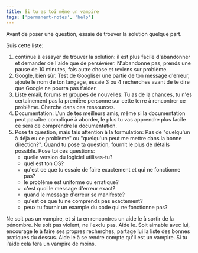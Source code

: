 ```yaml
---
title: Si tu es toi même un vampire
tags: ['permanent-notes', 'help']
---
```


Avant de poser une question, essaie de trouver la solution quelque part. 

Suis cette liste: 
1. continue à essayer de trouver la solution: il est plus facile d'abandonner et demander de l'aide que de persévérer. N'abandonne pas, prends une pause de 10 minutes, fais autre chose et reviens sur problème.
2. Google, bien sûr. Test de Googliser une partie de ton message d'erreur, ajoute le nom de ton langage, essaie 3 ou 4 recherches avant de te dire que Google ne pourra pas t'aider.
3. Liste email, forums et groupes de nouvelles: Tu as de la chances, tu n'es certainement pas la première personne sur cette terre à rencontrer ce problème. Cherche dans ces ressources. 
4. Documentation: L'un de tes meilleurs amis, même si la documentation peut paraître compliqué à aborder, le plus tu vas apprendre plus facile ce sera de comprendre la documentation.
5. Pose ta question, mais fais attention à la formulation: Pas de "quelqu'un à déjà eu ce problème" ou "quelqu'un peut me mettre dans la bonne direction?". Quand tu pose ta question, fournit le plus de détails possible. Pose toi ces questions:
	- quelle version du logiciel utilises-tu?
	- quel est ton OS? 
	- qu'est ce que tu essaie de faire exactement et qui ne fonctionne pas?
	- le problème est uniforme ou erratique?
	- c'est quoi le message d'erreur exact?
	- quand le message d'erreur se manifeste?
	- qu'est ce que tu ne comprends pas exactement?
	- peux tu fournir un example du code qui ne fonctionne pas? 


Ne soit pas un vampire, et si tu en rencontres un aide le à sortir de la pénombre. Ne soit pas violent, ne l'exclu pas. Aide le. Soit aimable avec lui, encourage le à faire ses propres recherches, partage lui la liste des bonnes pratiques du dessus. Aide le à se rendre compte qu'il est un vampire. Si tu l'aide cela fera un vampire de moins. 